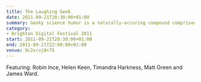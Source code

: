 ```yaml
---
title: The Laughing Geek
date: 2011-09-21T20:30:00+01:00
summary: Geeky science humor is a naturally-occuring compound comprised of elements of stand-up, sceptism and pure pedantry.
category:
- Brighton Digital Festival 2011
start: 2011-09-21T20:30:00+01:00
end: 2011-09-21T22:00:00+01:00
venue: 9c2xrvj8+75
---
```

Featuring: Robin Ince, Helen Keen, Timandra Harkness, Matt Green and James Ward.
